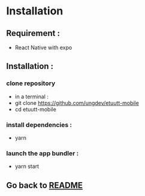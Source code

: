 # Installation

## Requirement :

- React Native with expo

## Installation :

### clone repository

- in a terminal :
- git clone https://github.com/ungdev/etuutt-mobile
- cd etuutt-mobile

### install dependencies :

- yarn

### launch the app bundler :

- yarn start

## Go back to [README](../README.md)
